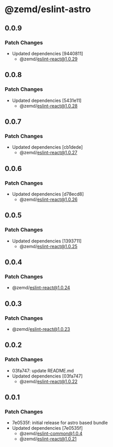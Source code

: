 # @zemd/eslint-astro

## 0.0.9

### Patch Changes

- Updated dependencies [9440811]
  - @zemd/eslint-react@1.0.29

## 0.0.8

### Patch Changes

- Updated dependencies [5431e11]
  - @zemd/eslint-react@1.0.28

## 0.0.7

### Patch Changes

- Updated dependencies [cb1dede]
  - @zemd/eslint-react@1.0.27

## 0.0.6

### Patch Changes

- Updated dependencies [d78ecd8]
  - @zemd/eslint-react@1.0.26

## 0.0.5

### Patch Changes

- Updated dependencies [1393711]
  - @zemd/eslint-react@1.0.25

## 0.0.4

### Patch Changes

- @zemd/eslint-react@1.0.24

## 0.0.3

### Patch Changes

- @zemd/eslint-react@1.0.23

## 0.0.2

### Patch Changes

- 03fa747: update README.md
- Updated dependencies [03fa747]
  - @zemd/eslint-react@1.0.22

## 0.0.1

### Patch Changes

- 7e0535f: initial release for astro based bundle
- Updated dependencies [7e0535f]
  - @zemd/eslint-common@1.0.4
  - @zemd/eslint-react@1.0.21
